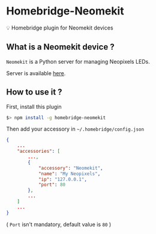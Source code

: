 # Homebridge-Neomekit

💡 Homebridge plugin for Neomekit devices

## What is a Neomekit device ?

`Neomekit` is a Python server for managing Neopixels LEDs.

Server is available [here](https://github.com/hug33k/Neomekit).

## How to use it ?

First, install this plugin
````sh
$> npm install -g homebridge-neomekit
````

Then add your accessory in `~/.homebridge/config.json`
````json
{
	...
	"accessories": [
		...,
    	{
			"accessory": "Neomekit",
			"name": "My Neopixels",
			"ip": "127.0.0.1",
			"port": 80
		},
		...
	]
	...
}
````
( `Port` isn't mandatory, default value is `80` )
